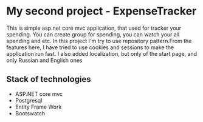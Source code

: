 # My second project - ExpenseTracker 
This is simple asp.net core mvc application, that used for tracker your spending. You can create group for spending, you can watch your all spending and etc. In this project I'm try to use repository pattern.From the features here, I have tried to use cookies and sessions to make the application run fast. I also added localization, but only of the start page, and only Russian and English ones 

## Stack of technologies
- ASP.NET core mvc
- Postgresql 
- Entity Frame Work
- Bootswatch
  
